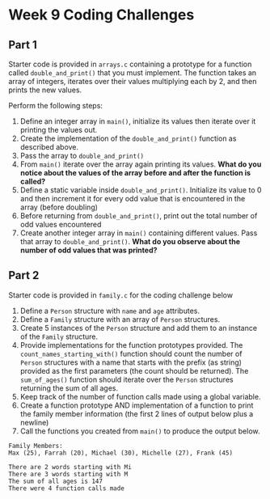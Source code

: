# Week 9 Coding Challenges

## Part 1
Starter code is provided in `arrays.c` containing a prototype for a function called `double_and_print()` that you must implement.  The function takes an array of integers, iterates over their values multiplying each by 2, and then prints the new values.

Perform the following steps:

1. Define an integer array in `main()`, initialize its values then iterate over it printing the values out.
2. Create the implementation of the `double_and_print()` function as described above.
3. Pass the array to `double_and_print()`
4. From `main()` iterate over the array again printing its values. **What do you notice about the values of the array before and after the function is called?**
5. Define a static variable inside `double_and_print()`.  Initialize its value to 0 and then increment it for every odd value that is encountered in the array (before doubling)
6. Before returning from `double_and_print()`, print out the total number of odd values encountered
7. Create another integer array in `main()` containing different values.  Pass that array to `double_and_print()`. **What do you observe about the number of odd values that was printed?**


## Part 2
Starter code is provided in `family.c` for the coding challenge below

1. Define a `Person` structure with `name` and `age` attributes.
2. Define a `Family` structure with an array of `Person` structures.
3. Create 5 instances of the `Person` structure and add them to an instance of the `Family` structure.
4. Provide implementations for the function prototypes provided.  The `count_names_starting_with()` function should count the number of `Person` structures with a name that starts with the prefix (as string) provided as the first parameters (the count should be returned).  The `sum_of_ages()` function should iterate over the `Person` structures returning the sum of all ages.
5. Keep track of the number of function calls made using a global variable.
6. Create a function prototype AND implementation of a function to print the family member information (the first 2 lines of output below plus a newline)
7. Call the functions you created from `main()` to produce the output below.

~~~~~
Family Members:
Max (25), Farrah (20), Michael (30), Michelle (27), Frank (45)

There are 2 words starting with Mi
There are 3 words starting with M
The sum of all ages is 147
There were 4 function calls made
~~~~~

